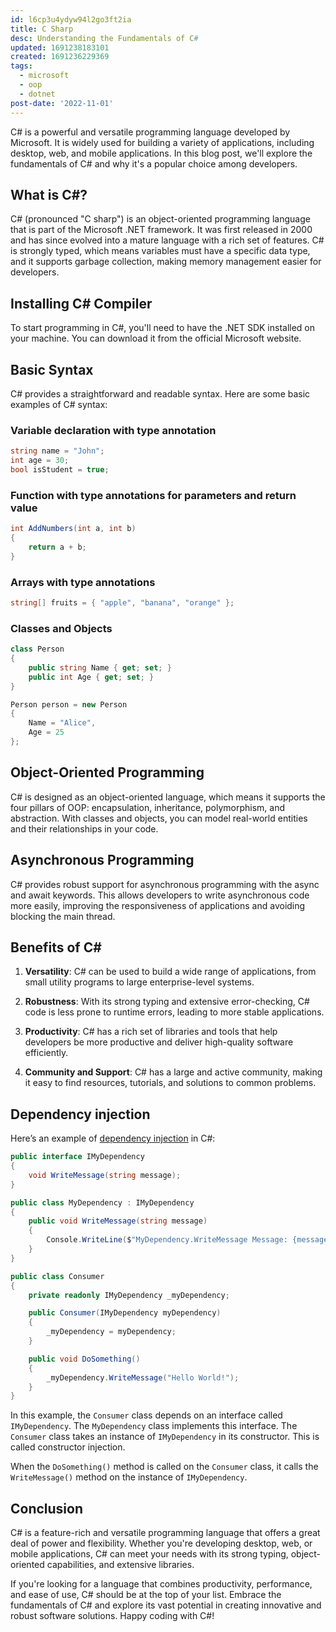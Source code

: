 ```yaml
---
id: l6cp3u4ydyw94l2go3ft2ia
title: C Sharp
desc: Understanding the Fundamentals of C#
updated: 1691238183101
created: 1691236229369
tags:
  - microsoft
  - oop
  - dotnet
post-date: '2022-11-01'
---
```

C# is a powerful and versatile programming language developed by Microsoft. It is widely used for building a variety of applications, including desktop, web, and mobile applications. In this blog post, we'll explore the fundamentals of C# and why it's a popular choice among developers.

## What is C#?

C# (pronounced "C sharp") is an object-oriented programming language that is part of the Microsoft .NET framework. It was first released in 2000 and has since evolved into a mature language with a rich set of features. C# is strongly typed, which means variables must have a specific data type, and it supports garbage collection, making memory management easier for developers.

## Installing C# Compiler

To start programming in C#, you'll need to have the .NET SDK installed on your machine. You can download it from the official Microsoft website.

## Basic Syntax

C# provides a straightforward and readable syntax. Here are some basic examples of C# syntax:

### Variable declaration with type annotation

```csharp
string name = "John";
int age = 30;
bool isStudent = true;
```

### Function with type annotations for parameters and return value

```csharp
int AddNumbers(int a, int b)
{
    return a + b;
}
```

### Arrays with type annotations

```csharp
string[] fruits = { "apple", "banana", "orange" };
```

### Classes and Objects

```csharp
class Person
{
    public string Name { get; set; }
    public int Age { get; set; }
}

Person person = new Person
{
    Name = "Alice",
    Age = 25
};
```

## Object-Oriented Programming

C# is designed as an object-oriented language, which means it supports the four pillars of OOP: encapsulation, inheritance, polymorphism, and abstraction. With classes and objects, you can model real-world entities and their relationships in your code.

## Asynchronous Programming

C# provides robust support for asynchronous programming with the async and await keywords. This allows developers to write asynchronous code more easily, improving the responsiveness of applications and avoiding blocking the main thread.

## Benefits of C\#

1. **Versatility**: C# can be used to build a wide range of applications, from small utility programs to large enterprise-level systems.

2. **Robustness**: With its strong typing and extensive error-checking, C# code is less prone to runtime errors, leading to more stable applications.

3. **Productivity**: C# has a rich set of libraries and tools that help developers be more productive and deliver high-quality software efficiently.

4. **Community and Support**: C# has a large and active community, making it easy to find resources, tutorials, and solutions to common problems.

## Dependency injection

Here’s an example of [dependency injection](./dependency-injection.md) in C#:

```csharp
public interface IMyDependency
{
    void WriteMessage(string message);
}

public class MyDependency : IMyDependency
{
    public void WriteMessage(string message)
    {
        Console.WriteLine($"MyDependency.WriteMessage Message: {message}");
    }
}

public class Consumer
{
    private readonly IMyDependency _myDependency;

    public Consumer(IMyDependency myDependency)
    {
        _myDependency = myDependency;
    }

    public void DoSomething()
    {
        _myDependency.WriteMessage("Hello World!");
    }
}
```

In this example, the `Consumer` class depends on an interface called `IMyDependency`. The `MyDependency` class implements this interface. The `Consumer` class takes an instance of `IMyDependency` in its constructor. This is called constructor injection.

When the `DoSomething()` method is called on the `Consumer` class, it calls the `WriteMessage()` method on the instance of `IMyDependency`.

## Conclusion

C# is a feature-rich and versatile programming language that offers a great deal of power and flexibility. Whether you're developing desktop, web, or mobile applications, C# can meet your needs with its strong typing, object-oriented capabilities, and extensive libraries.

If you're looking for a language that combines productivity, performance, and ease of use, C# should be at the top of your list. Embrace the fundamentals of C# and explore its vast potential in creating innovative and robust software solutions. Happy coding with C#!
